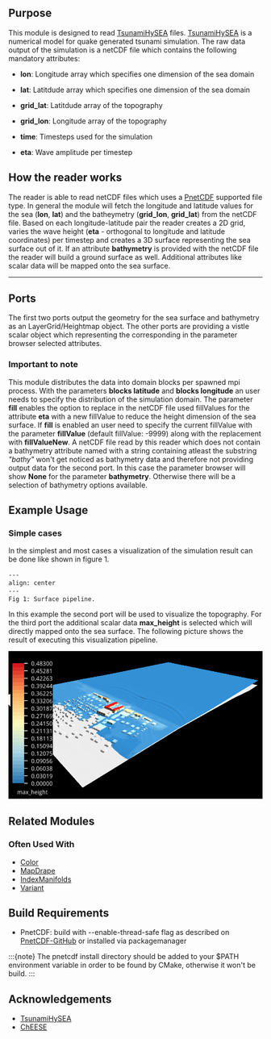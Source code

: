 [headline]:<>

## Purpose

This module is designed to read [TsunamiHySEA](https://edanya.uma.es/hysea/index.php/models/tsunami-hysea) files. [TsunamiHySEA](https://edanya.uma.es/hysea/index.php/models/tsunami-hysea) is a numerical model for quake generated tsunami simulation. The raw data output of the simulation is a netCDF file which contains the following mandatory attributes:

- **lon**: Longitude array which specifies one dimension of the sea domain

- **lat**: Latitdude array which specifies one dimension of the sea domain

- **grid_lat**: Latitdude array of the topography

- **grid_lon**: Longitude array of the topography

- **time**: Timesteps used for the simulation

- **eta**: Wave amplitude per timestep

## How the reader works

The reader is able to read netCDF files which uses a [PnetCDF](https://parallel-netcdf.github.io/) supported file type. In general the module will fetch the longitude and latitude values for the sea (**lon**, **lat**) and the batheymetry (**grid_lon**, **grid_lat**) from the netCDF file. Based on each longitude-latitude pair the reader creates a 2D grid, varies the wave height (**eta** - orthogonal to longitude and latitude coordinates) per timestep and creates a 3D surface representing the sea surface out of it. If an attribute **bathymetry** is provided with the netCDF file the reader will build a ground surface as well. Additional attributes like scalar data will be mapped onto the sea surface.

---

## Ports
[moduleHtml]:<>

The first two ports output the geometry for the sea surface and bathymetry as an LayerGrid/Heightmap object. The other ports are providing a vistle scalar object which representing the corresponding in the parameter browser selected attributes.

[parameters]:<>

### Important to note

This module distributes the data into domain blocks per spawned mpi process. With the parameters **blocks latitude** and **blocks longitude** an user needs to specify the distribution of the simulation domain. The parameter **fill** enables the option to replace in the netCDF file used fillValues for the attribute **eta** with a new fillValue to reduce the height dimension of the sea surface. If **fill** is enabled an user need to specify the current fillValue with the parameter **fillValue** (default fillValue: -9999) along with the replacement with **fillValueNew**. A netCDF file read by this reader which does not contain a bathymetry attribute named with a string containing atleast the substring *"bathy"* won't get noticed as bathymetry data and therefore not providing output data for the second port. In this case the parameter browser will show **None** for the parameter **bathymetry**. Otherwise there will be a selection of bathymetry options available.

## Example Usage

### Simple cases

In the simplest and most cases a visualization of the simulation result can be done like shown in figure 1. 

```{figure} [vslFile]:<simple>
---
align: center
---
Fig 1: Surface pipeline.
```
In this example the second port will be used to visualize the topography. For the third port the additional scalar data **max_height** is selected which will directly mapped onto the sea surface. The following picture shows the result of executing this visualization pipeline.

![](simpleResult.png)

## Related Modules

### Often Used With

- [Color](Color_link.md)
- [MapDrape](MapDrape_link.md)
- [IndexManifolds](IndexManifolds_link.md)
- [Variant](Variant_link.md)

## Build Requirements

- PnetCDF: build with --enable-thread-safe flag as described on [PnetCDF-GitHub](https://github.com/Parallel-NetCDF/PnetCDF) or installed via packagemanager

:::{note}
The pnetcdf install directory should be added to your $PATH environment variable in order to be found by CMake, otherwise it won't be build.
:::

## Acknowledgements

- [TsunamiHySEA](https://github.com/edanya-uma/TsunamiHySEA)
- [ChEESE](https://cheese-coe.eu/)
